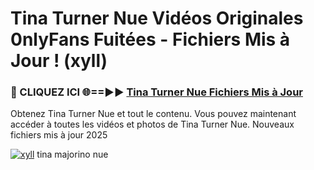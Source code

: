 # Tina Turner Nue Vidéos Originales 0nlyFans Fuitées - Fichiers Mis à Jour ! (xyll)

<h3>🔴 CLIQUEZ ICI 🌐==►► <a href="https://tinyurl.com/2pmr4ezf" rel="nofollow">Tina Turner Nue Fichiers Mis à Jour</a></h3>

Obtenez Tina Turner Nue et tout le contenu. Vous pouvez maintenant accéder à toutes les vidéos et photos de Tina Turner Nue. Nouveaux fichiers mis à jour 2025

[![xyll](https://i.imgur.com/6SNvagu.gif)](https://tinyurl.com/2pmr4ezf)
tina majorino nue